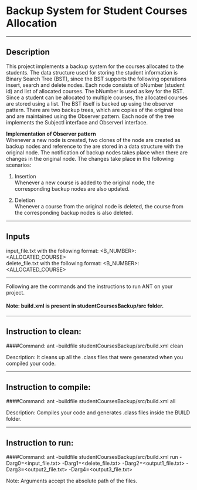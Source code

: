 # Backup System for Student Courses Allocation

-----------------------------------------------------------------------
## Description
This project implements a backup system for the courses allocated to the students. The data structure used for storing the student information is Binary Search Tree (BST), since the BST supports the following operations insert, search and delete nodes. Each node consists of bNumber (student id) and list of allocated courses. The bNumber is used as key for the BST. Since a student can be allocated to multiple courses, the allocated courses are stored using a list. The BST itself is backed up using the observer pattern. There are two backup trees, which are copies of the original tree and are maintained using the Observer pattern. Each node of the tree implements the SubjectI interface and ObserverI interface.

**Implementation of Observer pattern**<br/>
Whenever a new node is created, two clones of the node are created as backup nodes and reference to the are stored in a data structure with the original node. The notification of backup nodes takes place when there are changes in the original node. The changes take place in the following scenarios:

1) Insertion<br/>
Whenever a new course is added to the original node, the corresponding backup nodes are also updated.

2) Deletion<br/>
Whenever a course from the original node is deleted, the course from the corresponding backup nodes is also deleted.

-----------------------------------------------------------------------
## Inputs
input_file.txt with the following format: <B_NUMBER>:<ALLOCATED_COURSE><br/>
delete_file.txt with the following format: <B_NUMBER>:<ALLOCATED_COURSE>

-----------------------------------------------------------------------
Following are the commands and the instructions to run ANT on your project.
#### Note: build.xml is present in studentCoursesBackup/src folder.

-----------------------------------------------------------------------
## Instruction to clean:

####Command: ant -buildfile studentCoursesBackup/src/build.xml clean

Description: It cleans up all the .class files that were generated when you
compiled your code.

-----------------------------------------------------------------------
## Instruction to compile:

####Command: ant -buildfile studentCoursesBackup/src/build.xml all

Description: Compiles your code and generates .class files inside the BUILD folder.

-----------------------------------------------------------------------
## Instruction to run:

####Command: ant -buildfile studentCoursesBackup/src/build.xml run -Darg0=<input_file.txt> -Darg1=<delete_file.txt> -Darg2=<output1_file.txt> -Darg3=<output2_file.txt> -Darg4=<output3_file.txt>

Note: Arguments accept the absolute path of the files.